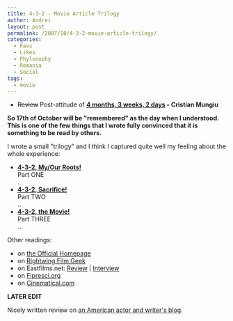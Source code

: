 ```yaml
---
title: 4-3-2 - Movie Article Trilogy
author: Andrei
layout: post
permalink: /2007/10/4-3-2-movie-article-trilogy/
categories:
  - Favs
  - Likes
  - Phylosophy
  - Romania
  - Social
tags:
  - movie
---
```

* <strike>Review</strike> Post-attitude of **[4 months, 3 weeks, 2 days][1] - Cristian Mungiu**

**So 17th of October will be "remembered" as the day when I understood.  
This is one of the few things that I wrote fully convinced that it is something to be read by others.**

I wrote a small "trilogy" and I think I captured quite well my feeling about the whole experience:

*   [**4-3-2, My/Our Roots!**][2]  
    Part ONE  
    .
*   [**4-3-2, Sacrifice!**][3]  
    Part TWO  
    ..
*   [**4-3-2, the Movie!**][4]  
    Part THREE  
    ...

Other readings:

*   on [the Official Homepage][5]
*   on [Rightwing Film Geek][6]
*   on Eastfilms.net: [Review][7] | [Interview][8]
*   on [Fipresci.org][9]
*   on [Cinematical.com][10]

**LATER EDIT**

Nicely written review on [an American actor and writer's blog][11].

 [1]: http://imdb.com/title/tt1032846/
 [2]: http://andreineculau.wordpress.com/2007/10/18/4-3-2-myour-roots/
 [3]: http://andreineculau.wordpress.com/2007/10/18/4-3-2-sacrifice/
 [4]: http://andreineculau.wordpress.com/2007/10/18/4-3-2-the-movie/
 [5]: http://www.4months3weeksand2days.com/
 [6]: http://vjmorton.wordpress.com/2007/09/12/tiff-capsules-day-5/
 [7]: http://european-films.net/content/view/719/118/
 [8]: http://european-films.net/content/view/780/62/
 [9]: http://www.fipresci.org/festivals/archive/2007/cannes/cannes_4months.htm
 [10]: http://www.cinematical.com/2007/05/17/cannes-review-4-months-3-weeks-and-2-days/
 [11]: http://philzine.wordpress.com/2007/12/26/4-months-3-weeks-2-days-the-best-kind-of-horror-film/
